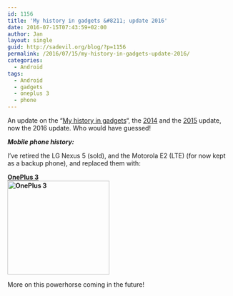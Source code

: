 ```yaml
---
id: 1156
title: 'My history in gadgets &#8211; update 2016'
date: 2016-07-15T07:43:59+02:00
author: Jan
layout: single
guid: http://sadevil.org/blog/?p=1156
permalink: /2016/07/15/my-history-in-gadgets-update-2016/
categories:
  - Android
tags:
  - Android
  - gadgets
  - oneplus 3
  - phone
---
```

An update on the &#8220;<a href="https://kcore.org/2012/01/04/my-history-in-gadgets/" target="_blank">My history in gadgets</a>&#8220;, the <a href="https://kcore.org/2014/05/12/my-history-in-gadgets-update-2014/" target="_blank">2014</a> and the <a href="https://kcore.org/2015/06/02/my-history-in-gadgets-update-2015/" target="_blank">2015</a> update, now the 2016 update. Who would have guessed!

_**Mobile phone history:**_

I&#8217;ve retired the LG Nexus 5 (sold), and the Motorola E2 (LTE) (for now kept as a backup phone), and replaced them with:

**<a href="http://www.gsmarena.com/oneplus_3-7995.php" target="_blank">OnePlus 3<br /> <img class="" src="https://kcore.org/wp-content/uploads/2016/06/oneplus-3-3.jpg" alt="OnePlus 3" width="228" height="210" /></a>**

More on this powerhorse coming in the future!